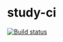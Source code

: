 # study-ci

[![Build status](https://ci.appveyor.com/api/projects/status/vfo9shb3cekx1cl4?svg=true)](https://ci.appveyor.com/project/Lilacs/study-ci)
